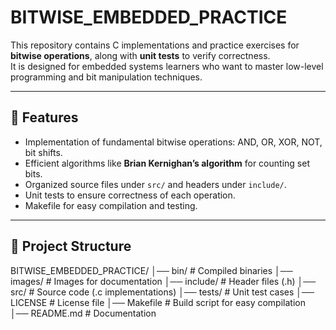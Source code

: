 # BITWISE_EMBEDDED_PRACTICE

This repository contains C implementations and practice exercises for **bitwise operations**, along with **unit tests** to verify correctness.  
It is designed for embedded systems learners who want to master low-level programming and bit manipulation techniques.

---

## 📌 Features
- Implementation of fundamental bitwise operations: AND, OR, XOR, NOT, bit shifts.
- Efficient algorithms like **Brian Kernighan’s algorithm** for counting set bits.
- Organized source files under `src/` and headers under `include/`.
- Unit tests to ensure correctness of each operation.
- Makefile for easy compilation and testing.

---

## 📂 Project Structure

BITWISE_EMBEDDED_PRACTICE/
│── bin/ # Compiled binaries
│── images/ # Images for documentation
│── include/ # Header files (.h)
│── src/ # Source code (.c implementations)
│── tests/ # Unit test cases
│── LICENSE # License file
│── Makefile # Build script for easy compilation
│── README.md # Documentation

